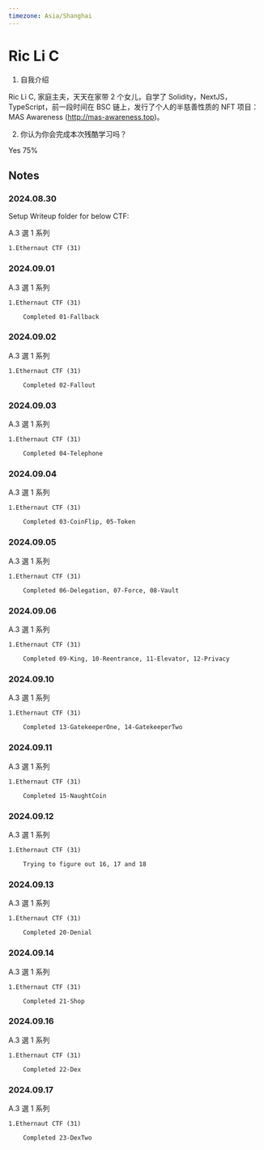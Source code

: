 ```yaml
---
timezone: Asia/Shanghai
---
```


# Ric Li C

1. 自我介绍

Ric Li C, 家庭主夫，天天在家带 2 个女儿，自学了 Solidity，NextJS，TypeScript，前一段时间在 BSC 链上，发行了个人的半慈善性质的 NFT 项目：MAS Awareness (http://mas-awareness.top)。

2. 你认为你会完成本次残酷学习吗？

Yes 75%

## Notes

<!-- Content_START -->

### 2024.08.30

Setup Writeup folder for below CTF:

A.3 選 1 系列

    1.Ethernaut CTF (31)

### 2024.09.01

A.3 選 1 系列

    1.Ethernaut CTF (31)

        Completed 01-Fallback

### 2024.09.02

A.3 選 1 系列

    1.Ethernaut CTF (31)

        Completed 02-Fallout

### 2024.09.03

A.3 選 1 系列

    1.Ethernaut CTF (31)

        Completed 04-Telephone

### 2024.09.04

A.3 選 1 系列

    1.Ethernaut CTF (31)

        Completed 03-CoinFlip, 05-Token

### 2024.09.05

A.3 選 1 系列

    1.Ethernaut CTF (31)

        Completed 06-Delegation, 07-Force, 08-Vault

### 2024.09.06

A.3 選 1 系列

    1.Ethernaut CTF (31)

        Completed 09-King, 10-Reentrance, 11-Elevator, 12-Privacy

### 2024.09.10

A.3 選 1 系列

    1.Ethernaut CTF (31)

        Completed 13-GatekeeperOne, 14-GatekeeperTwo

### 2024.09.11

A.3 選 1 系列

    1.Ethernaut CTF (31)

        Completed 15-NaughtCoin

### 2024.09.12

A.3 選 1 系列

    1.Ethernaut CTF (31)

        Trying to figure out 16, 17 and 18

### 2024.09.13

A.3 選 1 系列

    1.Ethernaut CTF (31)

        Completed 20-Denial

### 2024.09.14

A.3 選 1 系列

    1.Ethernaut CTF (31)

        Completed 21-Shop

### 2024.09.16

A.3 選 1 系列

    1.Ethernaut CTF (31)

        Completed 22-Dex

### 2024.09.17

A.3 選 1 系列

    1.Ethernaut CTF (31)

        Completed 23-DexTwo

<!-- Content_END -->
